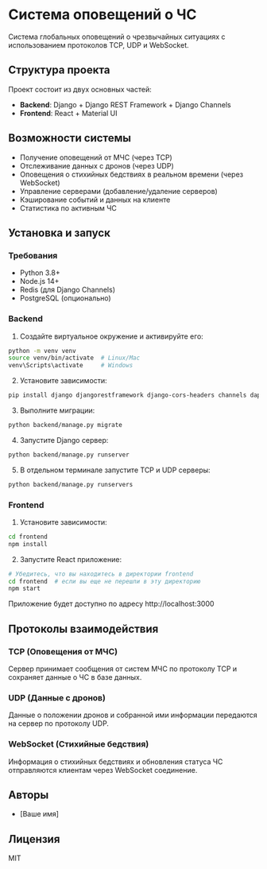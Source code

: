 # Система оповещений о ЧС

Система глобальных оповещений о чрезвычайных ситуациях с использованием протоколов TCP, UDP и WebSocket.

## Структура проекта

Проект состоит из двух основных частей:

- **Backend**: Django + Django REST Framework + Django Channels
- **Frontend**: React + Material UI

## Возможности системы

- Получение оповещений от МЧС (через TCP)
- Отслеживание данных с дронов (через UDP)
- Оповещения о стихийных бедствиях в реальном времени (через WebSocket)
- Управление серверами (добавление/удаление серверов)
- Кэширование событий и данных на клиенте
- Статистика по активным ЧС

## Установка и запуск

### Требования

- Python 3.8+
- Node.js 14+
- Redis (для Django Channels)
- PostgreSQL (опционально)

### Backend

1. Создайте виртуальное окружение и активируйте его:

```bash
python -m venv venv
source venv/bin/activate  # Linux/Mac
venv\Scripts\activate     # Windows
```

2. Установите зависимости:

```bash
pip install django djangorestframework django-cors-headers channels daphne psycopg2-binary redis
```

3. Выполните миграции:

```bash
python backend/manage.py migrate
```

4. Запустите Django сервер:

```bash
python backend/manage.py runserver
```

5. В отдельном терминале запустите TCP и UDP серверы:

```bash
python backend/manage.py runservers
```

### Frontend

1. Установите зависимости:

```bash
cd frontend
npm install
```

2. Запустите React приложение:

```bash
# Убедитесь, что вы находитесь в директории frontend
cd frontend  # если вы еще не перешли в эту директорию
npm start
```

Приложение будет доступно по адресу http://localhost:3000

## Протоколы взаимодействия

### TCP (Оповещения от МЧС)

Сервер принимает сообщения от систем МЧС по протоколу TCP и сохраняет данные о ЧС в базе данных.

### UDP (Данные с дронов)

Данные о положении дронов и собранной ими информации передаются на сервер по протоколу UDP.

### WebSocket (Стихийные бедствия)

Информация о стихийных бедствиях и обновления статуса ЧС отправляются клиентам через WebSocket соединение.

## Авторы

- [Ваше имя]

## Лицензия

MIT
